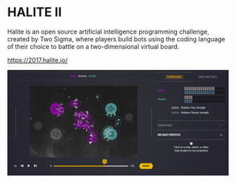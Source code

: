 # HALITE II


Halite is an open source artificial intelligence programming challenge, created by Two Sigma, where players build bots using the coding language of their choice to battle on a two-dimensional virtual board.

https://2017.halite.io/

![game](/game.png)
